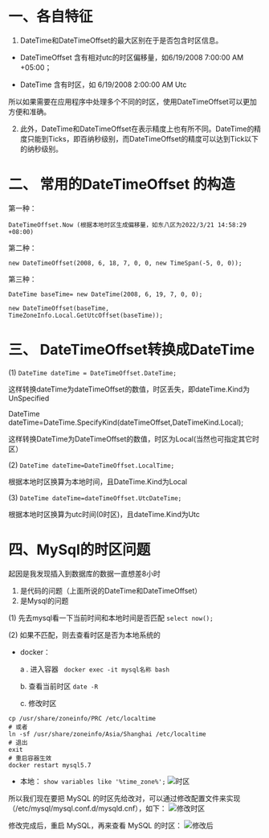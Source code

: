 # 一、各自特征
1. DateTime和DateTimeOffset的最大区别在于是否包含时区信息。
* DateTimeOffset 含有相对utc的时区偏移量，如6/19/2008 7:00:00 AM +05:00；

* DateTime 含有时区，如 6/19/2008 2:00:00 AM Utc

所以如果需要在应用程序中处理多个不同的时区，使用DateTimeOffset可以更加方便和准确。

2. 此外，DateTime和DateTimeOffset在表示精度上也有所不同。DateTime的精度只能到Ticks，即百纳秒级别，而DateTimeOffset的精度可以达到Tick以下的纳秒级别。

# 二、 常用的DateTimeOffset 的构造
第一种：
```
DateTimeOffset.Now (根据本地时区生成偏移量，如东八区为2022/3/21 14:58:29 +08:00)
```

第二种：
```
new DateTimeOffset(2008, 6, 18, 7, 0, 0, new TimeSpan(-5, 0, 0));
```

第三种：
```
DateTime baseTime= new DateTime(2008, 6, 19, 7, 0, 0);

new DateTimeOffset(baseTime, TimeZoneInfo.Local.GetUtcOffset(baseTime));
```

# 三、 DateTimeOffset转换成DateTime
(1) ``` DateTime dateTime = DateTimeOffset.DateTime; ```

这样转换dateTime为dateTimeOffset的数值，时区丢失，即dateTime.Kind为UnSpecified

DateTime dateTime=DateTime.SpecifyKind(dateTimeOffset,DateTimeKind.Local);

这样转换DateTime为DateTimeOffset的数值，时区为Local(当然也可指定其它时区）

(2) ``` DateTime dateTime=DateTimeOffset.LocalTime; ```

根据本地时区换算为本地时间，且DateTime.Kind为Local

(3) ``` DateTime dateTime=dateTimeOffset.UtcDateTime; ```

根据本地时区换算为utc时间(0时区)，且dateTime.Kind为Utc

# 四、MySql的时区问题
起因是我发现插入到数据库的数据一直想差8小时

1. 是代码的问题（上面所说的DateTime和DateTimeOffset）
2. 是Mysql的问题

(1) 先去mysql看一下当前时间和本地时间是否匹配
``` select now(); ```

(2) 如果不匹配，则去查看时区是否为本地系统的
* docker：
   
   a . 进入容器 ``` docker exec -it mysql名称 bash``` 
   
   b. 查看当前时区 ``` date -R ```
   
   c. 修改时区 
   
``` 
cp /usr/share/zoneinfo/PRC /etc/localtime
# 或者
ln -sf /usr/share/zoneinfo/Asia/Shanghai /etc/localtime
# 退出
exit
# 重启容器生效
docker restart mysql5.7
 ```

* 本地：
```show variables like '%time_zone%';```
![时区](https://upload-images.jianshu.io/upload_images/20387877-70f51d67ff834903.png?imageMogr2/auto-orient/strip%7CimageView2/2/w/1240)

所以我们现在要把 MySQL 的时区先给改对，可以通过修改配置文件来实现（/etc/mysql/mysql.conf.d/mysqld.cnf），如下：
![修改时区](https://upload-images.jianshu.io/upload_images/20387877-c1c2782ccc9af93c.png?imageMogr2/auto-orient/strip%7CimageView2/2/w/1240)

修改完成后，重启 MySQL，再来查看 MySQL 的时区：
![修改后](https://upload-images.jianshu.io/upload_images/20387877-9b21673bfd642b0b.png?imageMogr2/auto-orient/strip%7CimageView2/2/w/1240)

